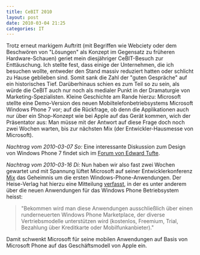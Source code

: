 ```yaml
---
title: CeBIT 2010
layout: post
date: 2010-03-04 21:25
categories: IT
---
```


Trotz erneut markigem Auftritt (mit Begriffen wie Webciety oder dem
Beschwören von "Lösungen" als Konzept im Gegensatz zu früheren
Hardware-Schauen) geriet mein diesjähriger CeBIT-Besuch zur
Enttäuschung. Ich stellte fest, dass einige der Unternehmen, die ich
besuchen wollte, entweder den Stand massiv reduziert hatten oder
schlicht zu Hause geblieben sind. Somit sank die Zahl der "guten
Gespräche" auf ein historisches Tief. Darüberhinaus schien es zum Teil
so zu sein, als würde die CeBIT auch nur noch als medialer Punkt in der
Dramaturgie von Marketing-Spezialisten. Kleine Geschichte am Rande
hierzu: Microsoft stellte eine Demo-Version des neuen
Mobiltelefonbetriebsystems Microsoft Windows Phone 7 vor; auf die
Rückfrage, ob denn die Applikationen auch nur über ein Shop-Konzept wie
bei Apple auf das Gerät kommen, wich der Präsentator aus: Man müsse mit
der Antwort auf diese Frage doch noch zwei Wochen warten, bis zur
nächsten Mix (der Entwickler-Hausmesse von Microsoft).

*Nachtrag vom 2010-03-07 So:* Eine interessante Diskussion zum Design
von Windows Phone 7 findet sich im [Forum von Edward Tufte](http://www.edwardtufte.com/bboard/q-and-a-fetch-msg?msg_id=0003cy&topic_id=1&topic=Ask+E.T.).

*Nachtrag vom 2010-03-16 Di:* Nun haben wir also fast zwei Wochen
gewartet und mit Spannung lüftet Microsoft auf seiner
Entwicklerkonferenz [Mix](http://www.microsoft.com/events/mix/) das
Geheimnis um die ersten Windows-Phone-Anwendungen. Der Heise-Verlag hat
hierzu eine Mitteilung
[verfasst](http://www.heise.de:80/mobil/meldung/Microsoft-zeigt-erste-Windows-Phone-Anwendungen-955528.html),
in der es unter anderem über die neuen Anwendungen für das Windows Phone
Betriebsystem heisst:

> "Bekommen wird man diese Anwendungen ausschließlich über einen
> runderneuerten Windows Phone Marketplace, der diverse Vertriebsmodelle
> unterstützen wird (kostenlos, Freemium, Trial, Bezahlung über
> Kreditkarte oder Mobilfunkanbieter)."

Damit schwenkt Microsoft für seine mobilen Anwendungen auf Basis von
Microsoft Phone auf das Geschäftsmodell von Apple ein.

